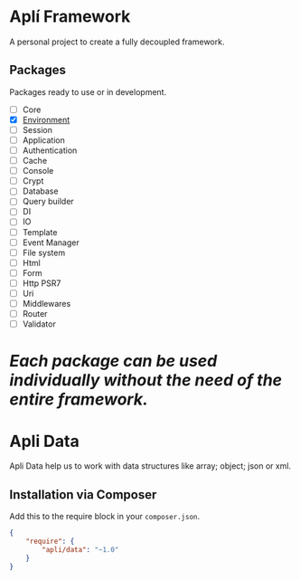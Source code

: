 # Aplí Framework

A personal project to create a fully decoupled framework.

## Packages

Packages ready to use or in development.

- [ ] Core
- [x] [Environment](https://github.com/dmandrade/apli-environment)
- [ ] Session
- [ ] Application
- [ ] Authentication
- [ ] Cache
- [ ] Console
- [ ] Crypt
- [ ] Database
- [ ] Query builder
- [ ] DI
- [ ] IO
- [ ] Template
- [ ] Event Manager
- [ ] File system
- [ ] Html
- [ ] Form
- [ ] Http PSR7
- [ ] Uri
- [ ] Middlewares
- [ ] Router
- [ ] Validator

*Each package can be used individually without the need of the entire framework.*
=======
# Apli Data

Apli Data help us to work with data structures like array; object; json or xml.

## Installation via Composer

Add this to the require block in your `composer.json`.

``` json
{
    "require": {
        "apli/data": "~1.0"
    }
}
```
